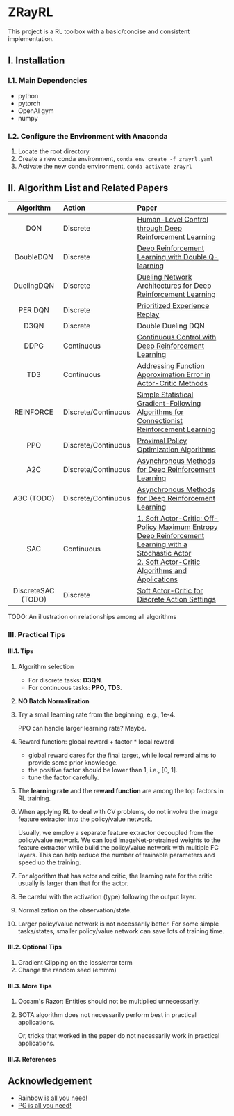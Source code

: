# ZRayRL

This project is a RL toolbox with a basic/concise and consistent implementation.

## I. Installation
### I.1. Main Dependencies
- python
- pytorch
- OpenAI gym
- numpy

### I.2. Configure the Environment with Anaconda

1. Locate the root directory
1. Create a new conda environment, ```conda env create -f zrayrl.yaml```
1. Activate the new conda environment, ```conda activate zrayrl```

## II. Algorithm List and Related Papers

| Algorithm | Action | Paper |
| :---: | :--- | :--- |
| DQN | Discrete | [Human-Level Control through Deep Reinforcement Learning](https://storage.googleapis.com/deepmind-media/dqn/DQNNaturePaper.pdf) |
| DoubleDQN | Discrete | [Deep Reinforcement Learning with Double Q-learning](https://arxiv.org/pdf/1509.06461.pdf) |
| DuelingDQN | Discrete | [Dueling Network Architectures for Deep Reinforcement Learning](https://arxiv.org/pdf/1511.06581.pdf) |
| PER DQN | Discrete | [Prioritized Experience Replay](https://arxiv.org/pdf/1511.05952.pdf) |
| D3QN | Discrete | Double Dueling DQN |
| DDPG | Continuous | [Continuous Control with Deep Reinforcement Learning](https://arxiv.org/pdf/1509.02971.pdf) |
| TD3 | Continuous | [Addressing Function Approximation Error in Actor-Critic Methods](https://arxiv.org/pdf/1802.09477.pdf) |
| REINFORCE | Discrete/Continuous | [Simple Statistical Gradient-Following Algorithms for Connectionist Reinforcement Learning](https://people.cs.umass.edu/~barto/courses/cs687/williams92simple.pdf) |
| PPO | Discrete/Continuous | [Proximal Policy Optimization Algorithms](https://arxiv.org/abs/1707.06347) |
| A2C | Discrete/Continuous | [Asynchronous Methods for Deep Reinforcement Learning](http://proceedings.mlr.press/v48/mniha16.pdf) |
| A3C (TODO) | Discrete/Continuous | [Asynchronous Methods for Deep Reinforcement Learning](http://proceedings.mlr.press/v48/mniha16.pdf) |
| SAC | Continuous | [1. Soft Actor-Critic: Off-Policy Maximum Entropy Deep Reinforcement Learning with a Stochastic Actor](https://arxiv.org/pdf/1801.01290.pdf) <br> [2. Soft Actor-Critic Algorithms and Applications](https://arxiv.org/pdf/1812.05905.pdf) |
| DiscreteSAC (TODO) | Discrete | [Soft Actor-Critic for Discrete Action Settings](https://arxiv.org/pdf/1910.07207.pdf) |

TODO: An illustration on relationships among all algorithms

### III. Practical Tips
#### III.1. Tips

1. Algorithm selection
   - For discrete tasks: **D3QN**.
   - For continuous tasks: **PPO**, **TD3**.
1. **NO Batch Normalization**
1. Try a small learning rate from the beginning, e.g., 1e-4.
   
   PPO can handle larger learning rate? Maybe.
   
1. Reward function: global reward + factor * local reward
    - global reward cares for the final target, while local reward aims to provide some prior knowledge.
    - the positive factor should be lower than 1, i.e., \[0, 1\].
    - tune the factor carefully.
1. The **learning rate** and the **reward function** are among the top factors in RL training.
1. When applying RL to deal with CV problems, do not involve the image feature extractor into the policy/value network. 
   
   Usually, we employ a separate feature extractor decoupled from the policy/value network.
   We can load ImageNet-pretrained weights to the feature extractor while build the policy/value network with multiple FC layers.
   This can help reduce the number of trainable parameters and speed up the training.
   
1. For algorithm that has actor and critic, the learning rate for the critic usually is larger than that for the actor.
1. Be careful with the activation (type) following the output layer.
1. Normalization on the observation/state. 
1. Larger policy/value network is not necessarily better. For some simple tasks/states, smaller policy/value network can save lots of training time.

#### III.2. Optional Tips

1. Gradient Clipping on the loss/error term
1. Change the random seed (emmm)

#### III.3. More Tips

1. Occam's Razor: Entities should not be multiplied unnecessarily.
1. SOTA algorithm does not necessarily perform best in practical applications. 
   
   Or, tricks that worked in the paper do not necessarily work in practical applications.

#### III.3. References

## Acknowledgement
- [Rainbow is all you need!](https://github.com/Curt-Park/rainbow-is-all-you-need)
- [PG is all you need!](https://github.com/MrSyee/pg-is-all-you-need)

